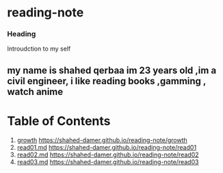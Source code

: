 # reading-note

### Heading 
Introudction to my self 
## my name is shahed qerbaa im 23 years old ,im a civil engineer, i like reading books ,gamming , watch anime 


# Table of Contents
1. [growth](#growth) https://shahed-damer.github.io/reading-note/growth
2. [read01.md](#read01.md) https://shahed-damer.github.io/reading-note/read01
3. [read02.md](#read02.md) https://shahed-damer.github.io/reading-note/read02
4. [read03.md](#read03.md) https://shahed-damer.github.io/reading-note/read03




